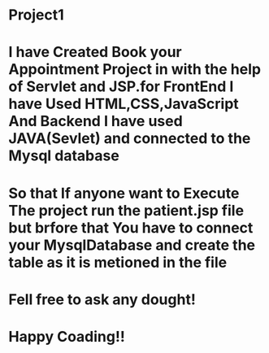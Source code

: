 # Project1
# I have Created Book your Appointment Project in with the help of Servlet and JSP.for FrontEnd I have Used HTML,CSS,JavaScript And Backend I have used JAVA(Sevlet) and connected to the Mysql database       

# So that If anyone want to Execute The project  run the patient.jsp file but brfore that You have to connect your MysqlDatabase and create the table as it is metioned in the file

# Fell free to ask any dought! 
# Happy  Coading!!  



